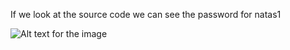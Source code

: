 If we look at the source code we can see the password for natas1

![Alt text for the image](natas0/Screenshot_2025-05-26_16-56-49.png)
